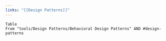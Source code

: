 ```yaml
---
links: "[[Design Patterns]]"
---
```


```dataview
Table 
From "tools/Design Patterns/Behavioral Design Patterns" AND #design-patterns 
```

